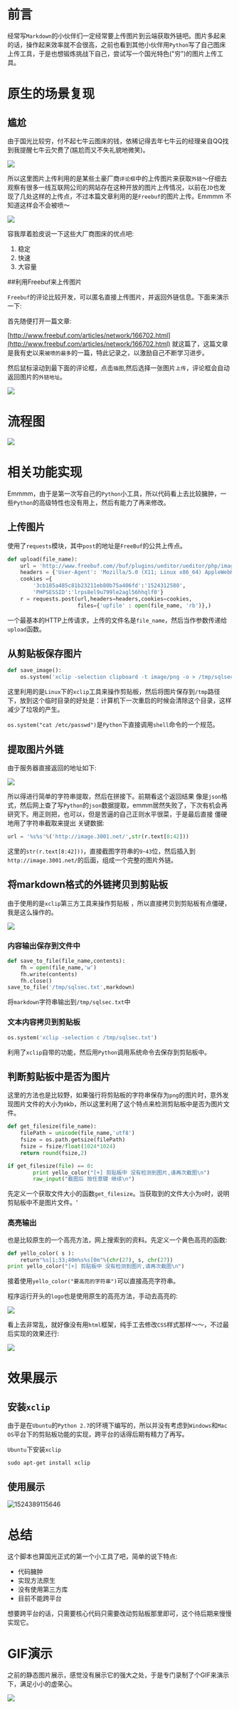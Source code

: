 # 前言

经常写`Markdown`的小伙伴们一定经常要上传图片到云端获取外链吧。图片多起来的话，操作起来效率就不会很高，之前也看到其他小伙伴用`Python`写了自己图床上传工具，于是也想锻炼挑战下自己，尝试写一个国光特色("穷")的图片上传工具。

# 原生的场景复现

## 尴尬

由于国光比较穷，付不起七牛云图床的钱，依稀记得去年七牛云的经理亲自QQ找到我提醒七牛云欠费了(尴尬而又不失礼貌地微笑)。 

![](http://image.3001.net/images/20180421/15243126403368.jpg)  

所以这里图片上传利用的是某些土豪厂商`评论框`中的上传图片来获取`外链`～仔细去观察有很多一线互联网公司的网站存在这种开放的图片上传情况，以前在`JD`也发现了几处这样的上传点，不过本篇文章利用的是`Freebuf`的图片上传。Emmmm 不知道这样会不会被喷～  

![](http://image.3001.net/images/20180420/15241936499410.jpg)      

容我厚着脸皮说一下这些大厂商图床的优点吧:

1. 稳定
2. 快速
3. 大容量



##利用Freebuf来上传图片 

`Freebuf`的评论比较开发，可以匿名直接上传图片，并返回外链信息。下面来演示一下:

首先随便打开一篇文章:  

[http://www.freebuf.com/articles/network/166702.html](http://www.freebuf.com/articles/network/166702.html) 就这篇了，这篇文章是我有史以来`被喷的最多`的一篇，特此记录之，以激励自己不断学习进步。  

然后鼠标滚动到最下面的评论框，点击`插图`,然后选择一张图片`上传`，评论框会自动返回图片的`外链地址`。  

![](http://image.3001.net/images/20180421/15243143503982.gif)    

# 流程图

![](http://image.3001.net/images/20180422/1524358143155.png) 



# 相关功能实现

Emmmm，由于是第一次写自己的`Python`小工具，所以代码看上去比较臃肿，一些`Python`的高级特性也没有用上，然后有能力了再来修改。

## 上传图片

使用了`requests`模块，其中`post`的地址是`FreeBuf`的公共上传点。

```python
def upload(file_name):
    url = 'http://www.freebuf.com//buf/plugins/ueditor/ueditor/php/imageUp.php&post_id='
	headers = {'User-Agent': 'Mozilla/5.0 (X11; Linux x86_64) AppleWebKit/537.36 (KHTML, like Gecko) Chrome/65.0.3325.181 Safari/537.36'}
	cookies ={
        '3cb185a485c81b23211eb80b75a406fd':'1524312580',
        'PHPSESSID':'lrps8el9u799le2agl56hhqlf0'}
	r = requests.post(url,headers=headers,cookies=cookies,
                      files={'upfile' : open(file_name, 'rb')},)
```

一个最基本的HTTP上传请求，上传的文件名是`file_name`，然后当作参数传递给`upload`函数。

## 从剪贴板保存图片

```python
def save_image():
    os.system('xclip -selection clipboard -t image/png -o > /tmp/sqlsec.png')
```

这里利用的是`Linux`下的`xclip`工具来操作剪贴板，然后将图片保存到`/tmp`路径下，放到这个临时目录的好处是：计算机下一次重启的时候会清除这个目录，这样减少了垃圾的产生。

`os.system("cat /etc/passwd")`是`Python`下直接调用`shell`命令的一个规范。

## 提取图片外链

由于服务器直接返回的地址如下:  

![](http://image.3001.net/images/20180422/15243872764044.png)  

所以得进行简单的字符串提取，然后在拼接下。前期看这个返回结果 像是`json`格式，然后网上查了写`Python`的`json`数据提取，emmm居然失败了，下次有机会再研究下。用正则把，也可以，但是苦逼的自己正则水平很菜，于是最后直接 僵硬地用了字符串截取来提出 关键数据: 

```python
url = '%s%s'%('http://image.3001.net/',str(r.text[8:42]))
```

这里的`str(r.text[8:42]))`，直接截图字符串的`9`-`43`位，然后插入到`http://image.3001.net/`的后面，组成一个完整的图片外链。

## 将markdown格式的外链拷贝到剪贴板

由于使用的是`xclip`第三方工具来操作剪贴板 ，所以直接拷贝到剪贴板有点僵硬，我是这么操作的。  

![](http://image.3001.net/images/20180422/15243881113226.png)  

### 内容输出保存到文件中

```python
def save_to_file(file_name,contents):
    fh = open(file_name,'w')
    fh.write(contents)
    fh.close()
save_to_file('/tmp/sqlsec.txt',markdown)
```

将`markdown`字符串输出到`/tmp/sqlsec.txt`中

### 文本内容拷贝到剪贴板

```python
os.system('xclip -selection c /tmp/sqlsec.txt')
```

利用了`xclip`自带的功能，然后用`Python`调用系统命令去保存到剪贴板中。



## 判断剪贴板中是否为图片

这里的方法也是比较野，如果强行将剪贴板的字符串保存为`png`的图片时，意外发现图片文件的大小为`0`kb，所以这里利用了这个特点来检测剪贴板中是否为图片文件。

```python
def get_filesize(file_name):
    filePath = unicode(file_name,'utf8')
    fsize = os.path.getsize(filePath)
    fsize = fsize/float(1024*1024)
    return round(fsize,2)

if get_filesize(file) == 0:
        print yello_color("[+] 剪贴板中 没有检测到图片,请再次截图\n")
        raw_input("截图后 按任意键 继续\n")
```

先定义一个获取文件大小的函数`get_filesize`。当获取到的文件大小为`0`时，说明剪贴板中不是图片文件。‘

### 高亮输出

也是比较原生的一个高亮方法，网上搜索到的资料。先定义一个黄色高亮的函数:

```python
def yello_color( s ):
    return"%s[1;33;40m%s%s[0m"%(chr(27), s, chr(27))
print yello_color("[+] 剪贴板中 没有检测到图片,请再次截图\n")
```

接着使用`yello_color("要高亮的字符串")`可以直接高亮字符串。  

程序运行开头的`logo`也是使用原生的高亮方法，手动去高亮的:  

![](http://image.3001.net/images/20180422/15243887853150.png)  

看上去非常乱，就好像没有用`html`框架，纯手工去修改`CSS`样式那样～～，不过最后实现的效果还行:   

![](http://image.3001.net/images/20180422/15243888509368.png)  



# 效果展示

## 安装`xclip`

由于是在`Ubuntu`的`Python 2.7`的环境下编写的，所以并没有考虑到`Windows`和`Mac OS`平台下的剪贴板功能的实现，跨平台的话得后期有精力了再写。

`Ubuntu`下安装`xclip`  

```shell
sudo apt-get install xclip
```

## 使用展示

![1524389115646](http://image.3001.net/images/20180422/15243905036051.png)    



# 总结

这个脚本也算国光正式的第一个小工具了吧，简单的说下特点:

- 代码臃肿
- 实现方法原生
- 没有使用第三方库
- 目前不能跨平台

想要跨平台的话，只需要核心代码只需要改动剪贴板那里即可，这个待后期来慢慢实现它。

# GIF演示

之前的静态图片展示，感觉没有展示它的强大之处，于是专门录制了个GIF来演示下，满足小小的虚荣心。  

![](http://image.3001.net/images/20180422/15243899645059.gif)  